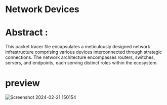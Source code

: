 # Network Devices
# Abstract :
This packet tracer file encapsulates a meticulously designed network infrastructure comprising various devices interconnected through strategic connections. The network architecture encompasses routers, switches, servers, and endpoints, each serving distinct roles within the ecosystem.
# preview

![Screenshot 2024-02-21 150154](https://github.com/DanielBlesson/CCNA_Packet_Tracer_Labs/assets/105119931/9dc78a94-df3f-4e57-84db-58b016abe575)
